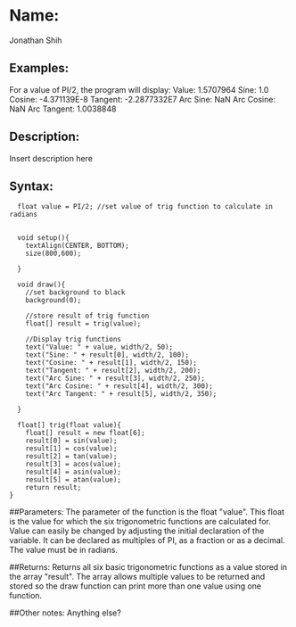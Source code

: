 # Name: 
Jonathan Shih

## Examples:
For a value of PI/2, the program will display: 
Value: 1.5707964
Sine: 1.0
Cosine: -4.371139E-8
Tangent: -2.2877332E7
Arc Sine: NaN
Arc Cosine: NaN
Arc Tangent: 1.0038848



## Description:
Insert description here

## Syntax:
```
  float value = PI/2; //set value of trig function to calculate in radians
  
  
  void setup(){
    textAlign(CENTER, BOTTOM);
    size(800,600);
  
  }
  
  void draw(){
    //set background to black
    background(0);
  
    //store result of trig function
    float[] result = trig(value);
    
    //Display trig functions
    text("Value: " + value, width/2, 50);
    text("Sine: " + result[0], width/2, 100);
    text("Cosine: " + result[1], width/2, 150);
    text("Tangent: " + result[2], width/2, 200);
    text("Arc Sine: " + result[3], width/2, 250);
    text("Arc Cosine: " + result[4], width/2, 300);
    text("Arc Tangent: " + result[5], width/2, 350);  
    
  }
  
  float[] trig(float value){
    float[] result = new float[6];
    result[0] = sin(value);
    result[1] = cos(value);
    result[2] = tan(value);
    result[3] = acos(value);
    result[4] = asin(value);
    result[5] = atan(value);
    return result;
}
```

##Parameters: 
The parameter of the function is the float "value". This float is the value for which the six trigonometric functions are calculated for.
Value can easily be changed by adjusting the initial declaration of the variable. It can be declared as multiples of PI, as a fraction or as a decimal.
The value must be in radians.

##Returns:
Returns all six basic trigonometric functions as a value stored in the array "result".
The array allows multiple values to be returned and stored so the draw function can print more than one value using one function.

##Other notes:
Anything else?

